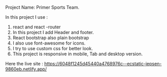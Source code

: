 Project Name: Primer Sports Team.

In this project I use : 
1. react and react -router
2. In this project I add Header and footer.
3. React bootstrap also plain bootstrap
4. I also use font-awesome for icons.
5. I try to use custom css for better look.
6. This project is responsive in mobile, Tab and desktop version. 
 
Here the live site : https://6048f1245d45440a4768976c--ecstatic-jepsen-9860eb.netlify.app/